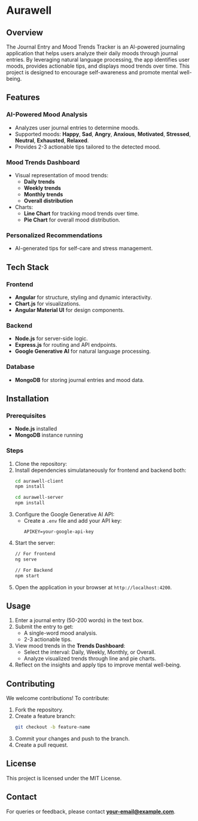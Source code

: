 # Aurawell

## Overview
The Journal Entry and Mood Trends Tracker is an AI-powered journaling application that helps users analyze their daily moods through journal entries. By leveraging natural language processing, the app identifies user moods, provides actionable tips, and displays mood trends over time. This project is designed to encourage self-awareness and promote mental well-being.

## Features

### AI-Powered Mood Analysis
- Analyzes user journal entries to determine moods.
- Supported moods: **Happy**, **Sad**, **Angry**, **Anxious**, **Motivated**, **Stressed**, **Neutral**, **Exhausted**, **Relaxed**.
- Provides 2-3 actionable tips tailored to the detected mood.

### Mood Trends Dashboard
- Visual representation of mood trends:
  - **Daily trends**
  - **Weekly trends**
  - **Monthly trends**
  - **Overall distribution**
- Charts:
  - **Line Chart** for tracking mood trends over time.
  - **Pie Chart** for overall mood distribution.

### Personalized Recommendations
- AI-generated tips for self-care and stress management.


## Tech Stack

### Frontend
- **Angular** for structure, styling and dynamic interactivity.
- **Chart.js** for visualizations.
- **Angular Material UI** for design components.

### Backend
- **Node.js** for server-side logic.
- **Express.js** for routing and API endpoints.
- **Google Generative AI** for natural language processing.

### Database
- **MongoDB** for storing journal entries and mood data.

## Installation

### Prerequisites
- **Node.js** installed
- **MongoDB** instance running

### Steps
1. Clone the repository:
2. Install dependencies simulataneously for frontend and backend both:
   ```bash
   cd aurawell-client
   npm install

   cd aurawell-server
   npm install
   ```
3. Configure the Google Generative AI API:
   - Create a `.env` file and add your API key:
     ```
     APIKEY=your-google-api-key
     ```
4. Start the server:
   ```bash
   // For frontend
   ng serve

   // For Backend
   npm start
   ```
5. Open the application in your browser at `http://localhost:4200`.

## Usage

1. Enter a journal entry (50-200 words) in the text box.
2. Submit the entry to get:
   - A single-word mood analysis.
   - 2-3 actionable tips.
3. View mood trends in the **Trends Dashboard**:
   - Select the interval: Daily, Weekly, Monthly, or Overall.
   - Analyze visualized trends through line and pie charts.
4. Reflect on the insights and apply tips to improve mental well-being.


## Contributing

We welcome contributions! To contribute:
1. Fork the repository.
2. Create a feature branch:
   ```bash
   git checkout -b feature-name
   ```
3. Commit your changes and push to the branch.
4. Create a pull request.

## License

This project is licensed under the MIT License.

## Contact

For queries or feedback, please contact **[your-email@example.com](mailto:your-email@example.com)**.


